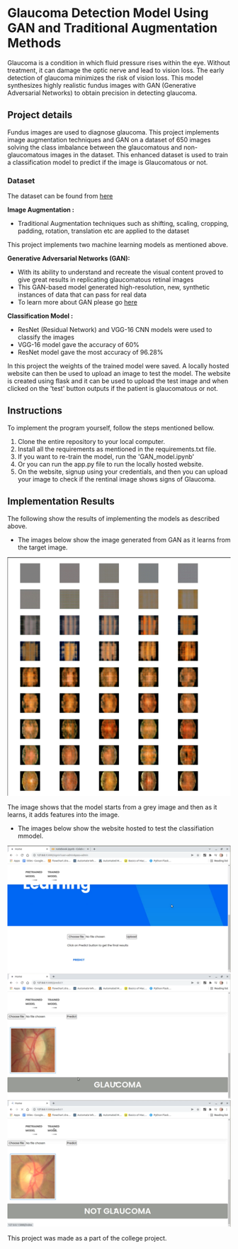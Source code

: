 # Glaucoma Detection Model Using GAN and Traditional Augmentation Methods
Glaucoma is a condition in which fluid pressure rises within the eye. Without treatment, it can damage the optic nerve and lead to vision loss. The early detection of glaucoma minimizes the risk of vision loss. This model synthesizes highly realistic fundus images with GAN (Generative Adversarial Networks) to obtain precision in detecting glaucoma.

## Project details
Fundus images are used to diagnose glaucoma. This project implements image augmentation techniques and GAN on a dataset of 650 images solving the class imbalance between the glaucomatous and non-glaucomatous images in the dataset. This enhanced dataset is used to train a classification model to predict if the image is Glaucomatous or not.

### Dataset
The dataset can be found from [here](https://www.kaggle.com/sshikamaru/glaucoma-detection)

**Image Augmentation :**
* Traditional Augmentation techniques such as shifting, scaling, cropping, padding, rotation, translation etc are applied to the dataset
  
This project implements two machine learning models as mentioned above.

**Generative Adversarial Networks (GAN):**
*   With its ability to understand and recreate the visual content proved to give great results in replicating glaucomatous retinal images
*   This GAN-based model generated high-resolution, new, synthetic instances of data that can pass for real data 
*   To learn more about GAN please go [here](https://en.wikipedia.org/wiki/Generative_adversarial_network)   

**Classification Model :**
* ResNet (Residual Network) and VGG-16 CNN models were used to classify the images
* VGG-16 model gave the accuracy of 60%
* ResNet model gave the most accuracy of 96.28%

In this project the weights of the trained model were saved. 
A locally hosted website can then be used to upload an image to test the model. 
The website is created using flask and it can be used to upload the test image and when clicked on the 'test' button outputs if the patient is glaucomatous or not.


## Instructions

To implement the program yourself, follow the steps mentioned bellow.

1. Clone the entire repository to your local computer.
2. Install all the requirements as mentioned in the requirements.txt file.
3. If you want to re-train the model, run the 'GAN_model.ipynb'
4. Or you can run the app.py file to run the locally hosted website.
5. On the website, signup using your credentials, and then you can upload your image to check if the rentinal image shows signs of Glaucoma.


## Implementation Results

The following show the results of implementing the models as described above.

* The images below show the image generated from GAN as it learns from the target image.

![Image of the GAN testing](/GAN_test.png)

The image shows that the model starts from a grey image and then as it learns, it adds features into the image.

* The images below show the website hosted to test the classifiation mmodel.

![Image of the classification model](/test_1.png)
![Image of the classification model](/test_2.png)
![Image of the classification model](/test_3.png)



This project was made as a part of the college project.
